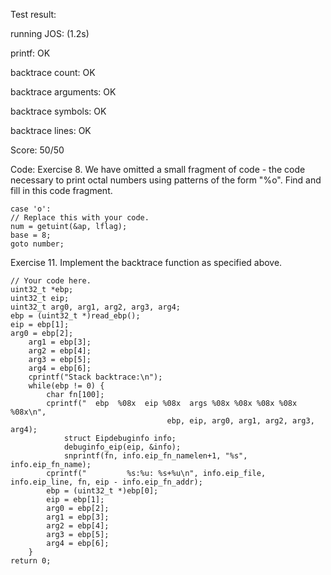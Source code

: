 Test result:

running JOS: (1.2s) 

  printf: OK 
  
  backtrace count: OK 
  
  backtrace arguments: OK 
  
  backtrace symbols: OK 
  
  backtrace lines: OK 
  
Score: 50/50

Code:
Exercise 8. We have omitted a small fragment of code - the code necessary to print octal numbers using patterns of the form "%o". Find and fill in this code fragment.

	case 'o':
	// Replace this with your code.
	num = getuint(&ap, lflag);
	base = 8;
	goto number;
                        

Exercise 11. Implement the backtrace function as specified above. 

	// Your code here.
	uint32_t *ebp;
	uint32_t eip;
	uint32_t arg0, arg1, arg2, arg3, arg4;
	ebp = (uint32_t *)read_ebp();
	eip = ebp[1];
	arg0 = ebp[2];
        arg1 = ebp[3];
        arg2 = ebp[4];
        arg3 = ebp[5];
        arg4 = ebp[6];
        cprintf("Stack backtrace:\n");
        while(ebp != 0) {
        	char fn[100];
        	cprintf("  ebp  %08x  eip %08x  args %08x %08x %08x %08x %08x\n", 
                                       ebp, eip, arg0, arg1, arg2, arg3, arg4);
                struct Eipdebuginfo info;
                debuginfo_eip(eip, &info);
                snprintf(fn, info.eip_fn_namelen+1, "%s", info.eip_fn_name);
        	cprintf("         %s:%u: %s+%u\n", info.eip_file, info.eip_line, fn, eip - info.eip_fn_addr);
        	ebp = (uint32_t *)ebp[0];
        	eip = ebp[1];
        	arg0 = ebp[2];
        	arg1 = ebp[3];
        	arg2 = ebp[4];
        	arg3 = ebp[5];
        	arg4 = ebp[6];
        }
	return 0;
